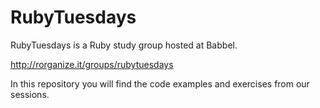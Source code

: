# RubyTuesdays

RubyTuesdays is a Ruby study group hosted at Babbel.

http://rorganize.it/groups/rubytuesdays

In this repository you will find the code examples and exercises from our sessions.
